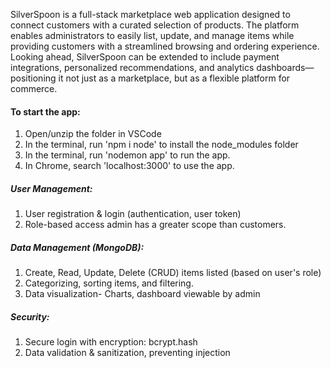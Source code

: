 SilverSpoon is a full-stack marketplace web application designed to connect customers with a curated selection of products. The platform enables administrators to easily list, update, and manage items while providing customers with a streamlined browsing and ordering experience. Looking ahead, SilverSpoon can be extended to include payment integrations, personalized recommendations, and analytics dashboards—positioning it not just as a marketplace, but as a flexible platform for commerce.

#### To start the app:
1) Open/unzip the folder in VSCode
2) In the terminal, run 'npm i node' to install the node_modules folder
3) In the terminal, run 'nodemon app' to run the app.
4) In Chrome, search 'localhost:3000' to use the app.

##### User Management:
1) User registration & login (authentication, user token)
2) Role-based access admin has a greater scope than customers.

##### Data Management (MongoDB):
1) Create, Read, Update, Delete (CRUD) items listed (based on user's role)
2) Categorizing, sorting items, and filtering.
3) Data visualization- Charts, dashboard viewable by admin

##### Security:
1) Secure login with encryption: bcrypt.hash
2) Data validation & sanitization, preventing injection



